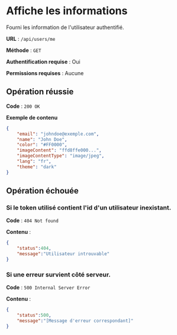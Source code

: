 # Affiche les informations

Fourni les information de l'utilisateur authentifié.

**URL** : `/api/users/me`

**Méthode** : `GET`

**Authentification requise** : Oui

**Permissions requises** : Aucune

## Opération réussie

**Code** : `200 OK`

**Exemple de contenu**

```json
{
    "email": "johndoe@exemple.com",
	"name": "John Doe",
	"color": "#FF0000",
	"imageContent": "ffd8ffe000...",
	"imageContentType": "image/jpeg",
	"lang": "fr",
	"theme": "dark"
}
```

## Opération échouée
### Si le token utilisé contient l'id d'un utilisateur inexistant.

**Code** : `404 Not found`

**Contenu** :

```json
{
    "status":404,
    "message":"Utilisateur introuvable"
}
```

### Si une erreur survient côté serveur.

**Code** : `500 Internal Server Error`

**Contenu** :

```json
{
    "status":500,
    "message":"[Message d'erreur correspondant]"
}
```